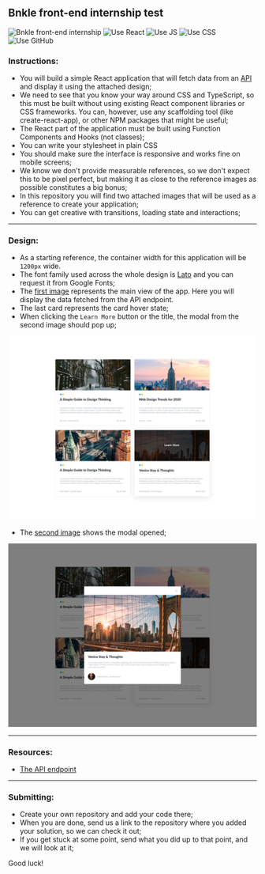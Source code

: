 ## Bnkle front-end internship test 
![Bnkle front-end internship](https://www.usebnkle.com/static/media/bnklebetadark.9ea9ac7c2a77118059d21423934a925b.svg)
![Use React](https://img.shields.io/badge/React-181717?style=flat-square&logo=react)
![Use JS](https://img.shields.io/badge/JavaScript-181717?style=flat-square&logo=javascript)
![Use CSS](https://img.shields.io/badge/CSS/SCSS-181717?style=flat-square&logo=css3)
![Use GitHub](https://img.shields.io/badge/GitHub-181717?style=flat-square&logo=github)

### Instructions:
- You will build a simple React application that will fetch data from an [API](https://my-json-server.typicode.com/Codeinwp/front-end-internship-api/posts) and display it using the attached design;
- We need to see that you know your way around CSS and TypeScript, so this must be built without using existing React component libraries or CSS frameworks. You can, however, use any scaffolding tool (like create-react-app), or other NPM packages that might be useful;
- The React part of the application must be built using Function Components and Hooks (not classes);
- You can write your stylesheet in plain CSS
- You should make sure the interface is responsive and works fine on mobile screens;
- We know we don't provide measurable references, so we don't expect this to be pixel perfect, but making it as close to the reference images as possible constitutes a big bonus;
- In this repository you will find two attached images that will be used as a reference to create your application;
- You can get creative with transitions, loading state and interactions;

---

### Design:
- As a starting reference, the container width for this application will be `1200px` wide.
- The font family used across the whole design is [Lato](https://fonts.google.com/specimen/Lato?query=lato) and you can request it from Google Fonts;
- The [first image](https://github.com/Codeinwp/front-end-internship-test/blob/main/img/posts.jpg?raw=true) represents the main view of the app. Here you will display the data fetched from the API endpoint. 
- The last card represents the card hover state;
- When clicking the `Learn More` button or the title, the modal from the second image should pop up;

![posts](https://github.com/Codeinwp/front-end-internship-test/blob/main/img/posts.jpg?raw=true)

- The [second image](https://github.com/Codeinwp/front-end-internship-test/blob/main/img/posts-modal.jpg?raw=true) shows the modal opened;

![posts with modal](https://github.com/Codeinwp/front-end-internship-test/blob/main/img/posts-modal.jpg?raw=true)

---

### Resources:
- [The API endpoint](https://my-json-server.typicode.com/Codeinwp/front-end-internship-api/posts)

---

### Submitting:
- Create your own repository and add your code there; 
- When you are done, send us a link to the repository where you added your solution, so we can check it out;
- If you get stuck at some point, send what you did up to that point, and we will look at it;

Good luck! 
